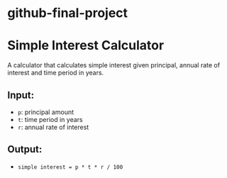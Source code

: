 # github-final-project
# Simple Interest Calculator

A calculator that calculates simple interest given principal, annual rate of interest and time period in years.

## Input:
- `p`: principal amount  
- `t`: time period in years  
- `r`: annual rate of interest

## Output:
- `simple interest = p * t * r / 100`
